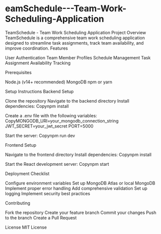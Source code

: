 # eamSchedule---Team-Work-Scheduling-Application
TeamSchedule - Team Work Scheduling Application
Project Overview
TeamSchedule is a comprehensive team work scheduling application designed to streamline task assignments, track team availability, and improve coordination.
Features

User Authentication
Team Member Profiles
Schedule Management
Task Assignment
Availability Tracking

Prerequisites

Node.js (v14+ recommended)
MongoDB
npm or yarn

Setup Instructions
Backend Setup

Clone the repository
Navigate to the backend directory
Install dependencies:
Copynpm install

Create a .env file with the following variables:
CopyMONGODB_URI=your_mongodb_connection_string
JWT_SECRET=your_jwt_secret
PORT=5000

Start the server:
Copynpm run dev


Frontend Setup

Navigate to the frontend directory
Install dependencies:
Copynpm install

Start the React development server:
Copynpm start


Deployment Checklist

Configure environment variables
Set up MongoDB Atlas or local MongoDB
Implement proper error handling
Add comprehensive validation
Set up logging
Implement security best practices

Contributing

Fork the repository
Create your feature branch
Commit your changes
Push to the branch
Create a Pull Request

License
MIT License
